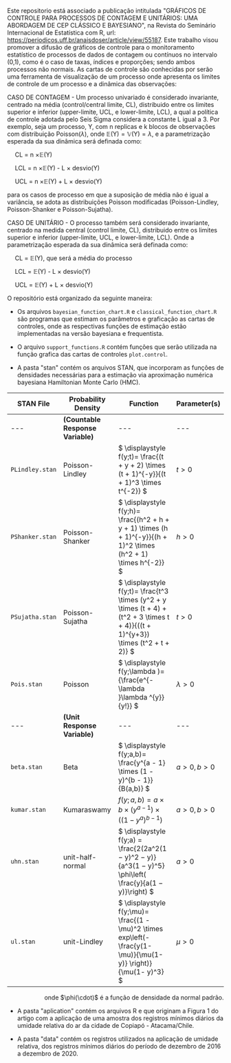 Este repositorio está associado a publicação intitulada "GRÁFICOS DE CONTROLE PARA PROCESSOS DE CONTAGEM E UNITÁRIOS: UMA ABORDAGEM DE CEP CLÁSSICO E BAYESIANO", na Revista do Seminário Internacional de Estatística com R, url: https://periodicos.uff.br/anaisdoser/article/view/55187. Este trabalho visou promover a difusão de gráficos de controle para o monitoramento estatístico de processos de dados de contagem ou contínuos no intervalo (0,1), como é o caso de taxas, índices e proporções; sendo ambos processos não normais. As cartas de controle são conhecidas por serão uma ferramenta de visualização de um processo onde apresenta os limites de controle de um processo e a dinâmica das observações:

CASO DE CONTAGEM - Um processo univariado é considerado invariante, centrado na média (control/central limite, CL), distribuido entre os limites superior e inferior (upper-limite, UCL, e lower-limite, LCL), a qual a política de controle adotada pelo Seis Sigma considera a constante L igual a 3. Por exemplo, seja um processo, Y, com n replicas e k blocos de observações com distribuição Poisson($\lambda$), onde $\mathbb{E(\text{Y})}=\mathbb{V(\text{Y})}=\lambda$, e a parametrização esperada da sua dinâmica será definada como:

&emsp; CL = n $\times \mathbb{E(\text{Y})}$

&emsp; LCL =  n $\times \mathbb{E(\text{Y})}$ - L $\times$ desvio(Y)

&emsp; UCL =  n $\times \mathbb{E(\text{Y})}$ + L $\times$ desvio(Y) 

para os casos de processo em que a suposição de média não é igual a variância, se adota as distribuições Poisson modificadas (Poisson-Lindley, Poisson-Shanker e Poisson-Sujatha).

CASO DE UNITÁRIO - O processo também será considerado invariante, centrado na medida central (control limite, CL), distribuido entre os limites superior e inferior (upper-limite, UCL, e lower-limite, LCL). Onde a parametrização esperada da sua dinâmica será definada como:

&emsp; CL = $\mathbb{E(\text{Y})}$, que será a média do processo

&emsp; LCL =  $\mathbb{E(\text{Y})}$ - L $\times$ desvio(Y)

&emsp; UCL =  $\mathbb{E(\text{Y})}$ + L $\times$ desvio(Y) 

O repositório está organizado da seguinte maneira:

- Os arquivos `bayesian_function_chart.R` e `classical_function_chart.R` são programas que estimam os parâmetros e graficação as cartas de controles, onde as respectivas funções de estimação estão implementadas na versão bayesiana e frequentista.

- O arquivo `support_functions.R` contém funções que serão utilizada na função grafica das cartas de controles `plot.control`.

- A pasta "stan" contém os arquivos STAN, que incorporam as funções de densidades necessárias para a estimação via aproximação numérica bayesiana Hamiltonian Monte Carlo (HMC).

| STAN File | Probability Density | Function | Parameter(s) |
| --- | --- | --- | --- |
| --- | **(Countable Response Variable)** | --- | --- |
| `PLindley.stan` | Poisson-Lindley | $` \displaystyle f(y;t)= \frac{(t + y + 2) \times (t + 1)^{-y}}{(t + 1)^3 \times t^{-2}} `$ | $t > 0$ |
| `PShanker.stan` | Poisson-Shanker | $` \displaystyle f(y;h)= \frac{(h^2 + h + y + 1) \times (h + 1)^{-y}}{(h + 1)^2 \times (h^2 + 1) \times h^{-2}} `$ | $h > 0$ |
| `PSujatha.stan` | Poisson-Sujatha | $` \displaystyle f(y;t)= \frac{t^3 \times (y^2 + y \times (t + 4) + (t^2 + 3 \times t + 4)}{((t + 1)^{y+3}) \times (t^2 + t + 2)} `$ | $t > 0$ |
| `Pois.stan`     | Poisson         | $` \displaystyle f(y;\lambda )={\frac{e^{-\lambda }\lambda ^{y}}{y!}} `$ | $\lambda > 0$ |
| --- | **(Unit Response Variable)**  | --- | --- |
| `beta.stan`     | Beta            | $` \displaystyle f(y;a,b)= \frac{y^{a - 1} \times (1 - y)^{b - 1}}{B(a,b)} `$ | $a > 0, b > 0$ |
| `kumar.stan`    | Kumaraswamy     | $` \displaystyle f(y;a,b)= a \times b \times (y^{a - 1}) \times ((1 - y^a)^{b - 1}) `$ | $a > 0, b > 0$ |
| `uhn.stan`      | unit-half-normal | $` \displaystyle f(y;a) = \frac{2(2a^2(1 − y)^2 − y)}{a^3(1 − y)^5} \phi\left( \frac{y}{a(1 − y)}\right) `$ | $a > 0$ |
| `ul.stan`       | unit-Lindley    | $` \displaystyle f(y;\mu)= \frac{(1 - \mu)^2 \times exp\left(-\frac{y(1- \mu)}{\mu(1-y)} \right)}{\mu(1- y)^3} `$ | $\mu > 0$ |

<p align="right">onde $\phi(\cdot)$ é a função de densidade da normal padrão.</p>


- A pasta "aplication" contém os arquivos R e que originam a Figura 1 do artigo com a aplicação de uma amostra dos registros mínimos diários da umidade relativa do ar da cidade de Copiapó - Atacama/Chile.

- A pasta "data" contém os registros utilizados na aplicação de umidade relativa, dos registros mínimos diários do período de dezembro de 2016 a dezembro de 2020.
